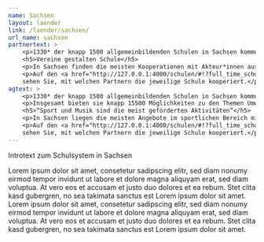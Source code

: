 ```yaml
---
name: Sachsen
layout: laender
link: /laender/sachsen/
url_name: sachsen
partnertext: >
    <p>1330* der knapp 1500 allgemeinbildenden Schulen in Sachsen kommunizieren ihre Projekte und Aktivitäten an das Statistische Landesamt Sachsen. Insgesamt gehen diese Schulen 6.025 Partnerschaften mit externen Organisationen ein, darunter mit gemeinnützigen sowie privatwirtschaftlichen Akteur*innen und Akteur*innen aus dem öffentlichen Sektor, Partnerschulen, Verbänden und religiösen Einrichtungen. Durchschnittlich kommen sechs Partnerschaften aus drei dieser Bereiche auf eine Schule.</p>
    <h5>Vereine gestalten Schule</h5>
    <p>In Sachsen finden die meisten Kooperationen mit Akteur*innen aus dem gemeinnützigen Bereich statt. Die meisten Projektpartner aller allgemeinbildenden Schulen kommen aus dem gemeinnützigen Bereich (38,6%), gefolgt von Partnerorganisationen aus dem öffentlichen (34,4%) und dem wirtschaftlichen Bereich (12,5%). Weitere 305 (5%) Partnerschaften finden mit anderen Schulen statt, 123 (2%) mit religiösen Einrichtungen und 150 (2,5%) mit Verbänden, Kammern und Genossenschaften. 300 Partnerschaften (5%) konnten nicht eindeutig zugeordnet werden und fallen unter die Kategorie Unbestimmt.</p>
    <p>Auf den <a href="http://127.0.0.1:4000/schulen/#!?full_time_schools=false&lat=51.699799849741936&lng=13.073730468750002&zoom=7&school_profiles">Schulprofilen</a>
    sehen Sie, mit welchen Partnern die jeweilige Schule kooperiert.</p>
agtext: >
    <p>1330* der knapp 1500 allgemeinbildenden Schulen in Sachsen kommunizieren ihre Projekte und Aktivitäten an das Statistische Landesamt Sachsen.</p>
    <p>Insgesamt bieten sie knapp 15500 Möglichkeiten zu den Themen Umwelt, Sport, Musik und Tanz, Gesellschaft und Partizipation, Literatur und Medien, Handwerk, Kunst und Kultur, Naturwissenschaft und Technik, Berufsorientierung und Sprachen an. Das sind durchschnittlich 13 Aktionen in mehr als 6 Themen, die den Schüler*innen geboten werden.</p>
    <h5>“Sport und Musik sind die meist geförderten Aktivitäten”</h5>
    <p>In Sachsen liegen die meisten Angebote im sportlichen Bereich mit 88%, dicht gefolgt von den musikalischen, die an rund 76% der Schulen angeboten werden.  897 der 1330 Schulen (67%) fördert Partizipation und gesellschaftliches Engagement, durch z.B. Schülerparlament, Schüler*innenaustausch und Ersthelfer*innen-Schulungen. Naturwissenschaftliche AGs werden von  782 Schulen (58%) der Schulen angeboten. Nur ein geringer Anteil der Schulen (15% bzw. 200 Schulen) bietet ihren Schüler*innen Arbeitsgemeinschaften zu den Themen Literatur und Medien an.</p>
    <p>Auf den <a href="http://127.0.0.1:4000/schulen/#!?full_time_schools=false&lat=51.699799849741936&lng=13.073730468750002&zoom=7&school_profiles">Schulprofilen</a>
    sehen Sie, mit welchen Partnern die jeweilige Schule kooperiert.</p>
---
```

Introtext zum Schulsystem in Sachsen

Lorem ipsum dolor sit amet, consetetur sadipscing elitr, sed diam nonumy eirmod tempor invidunt ut labore et dolore
magna aliquyam erat, sed diam voluptua. At vero eos et accusam et justo duo dolores et ea rebum. Stet clita kasd
gubergren, no sea takimata sanctus est Lorem ipsum dolor sit amet. Lorem ipsum dolor sit amet, consetetur sadipscing
elitr, sed diam nonumy eirmod tempor invidunt ut labore et dolore magna aliquyam erat, sed diam voluptua. At vero eos
et accusam et justo duo dolores et ea rebum. Stet clita kasd gubergren, no sea takimata sanctus est Lorem ipsum dolor
sit amet.